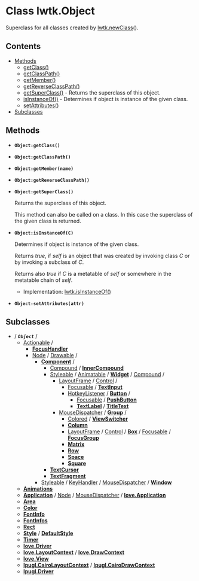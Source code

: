 # Class lwtk.Object

Superclass for all classes created by [lwtk.newClass](../lwtk/newClass.md)().

## Contents

   * [Methods](#methods)
      * [getClass()](#.getClass)
      * [getClassPath()](#.getClassPath)
      * [getMember()](#.getMember)
      * [getReverseClassPath()](#.getReverseClassPath)
      * [getSuperClass()](#.getSuperClass) - Returns the superclass of this object.
      * [isInstanceOf()](#.isInstanceOf) - Determines if object is instance of the given class.
      * [setAttributes()](#.setAttributes)
   * [Subclasses](#subclasses)


## Methods
   * <span id=".getClass">**`Object:getClass()`**</span>


   * <span id=".getClassPath">**`Object:getClassPath()`**</span>


   * <span id=".getMember">**`Object:getMember(name)`**</span>


   * <span id=".getReverseClassPath">**`Object:getReverseClassPath()`**</span>


   * <span id=".getSuperClass">**`Object:getSuperClass()`**</span>

     Returns the superclass of this object.
     
     This method can also be called on a class. In this
     case the superclass of the given class is returned.

   * <span id=".isInstanceOf">**`Object:isInstanceOf(C)`**</span>

     Determines if object is instance of the given class.
     
     Returns *true*, if *self* is an object that was created by invoking class *C*
     or by invoking a subclass of *C*.
     
     Returns also *true* if *C* is a metatable of *self* or somewhere in the 
     metatable chain of *self*.
        * Implementation: [lwtk.isInstanceOf()](../lwtk/isInstanceOf.md)

   * <span id=".setAttributes">**`Object:setAttributes(attr)`**</span>



## Subclasses
   * / _**`Object`**_ /
        * [Actionable](../lwtk/Actionable.md#subclasses) /
             * **[FocusHandler](../lwtk/FocusHandler.md#inheritance)**
             * [Node](../lwtk/Node.md#subclasses) / [Drawable](../lwtk/Drawable.md#subclasses) /
                  * **[Component](../lwtk/Component.md#subclasses)** /
                       * [Compound](../lwtk/Compound.md#subclasses) / **[InnerCompound](../lwtk/InnerCompound.md#inheritance)**
                       * [Styleable](../lwtk/Styleable.md#subclasses) / [Animatable](../lwtk/Animatable.md#subclasses) / **[Widget](../lwtk/Widget.md#subclasses)** / [Compound](../lwtk/Compound.md#subclasses) /
                            * [LayoutFrame](../lwtk/LayoutFrame.md#subclasses) / [Control](../lwtk/Control.md#subclasses) /
                                 * [Focusable](../lwtk/Focusable.md#subclasses) / **[TextInput](../lwtk/TextInput.md#inheritance)**
                                 * [HotkeyListener](../lwtk/HotkeyListener.md#subclasses) / **[Button](../lwtk/Button.md#subclasses)** /
                                      * [Focusable](../lwtk/Focusable.md#subclasses) / **[PushButton](../lwtk/PushButton.md#inheritance)**
                                      * **[TextLabel](../lwtk/TextLabel.md#subclasses)** / **[TitleText](../lwtk/TitleText.md#inheritance)**
                            * [MouseDispatcher](../lwtk/MouseDispatcher.md#subclasses) / **[Group](../lwtk/Group.md#subclasses)** /
                                 * [Colored](../lwtk/Colored.md#subclasses) / **[ViewSwitcher](../lwtk/ViewSwitcher.md#inheritance)**
                                 * **[Column](../lwtk/Column.md#inheritance)**
                                 * [LayoutFrame](../lwtk/LayoutFrame.md#subclasses) / [Control](../lwtk/Control.md#subclasses) / **[Box](../lwtk/Box.md#subclasses)** / [Focusable](../lwtk/Focusable.md#subclasses) / **[FocusGroup](../lwtk/FocusGroup.md#inheritance)**
                                 * **[Matrix](../lwtk/Matrix.md#inheritance)**
                                 * **[Row](../lwtk/Row.md#inheritance)**
                                 * **[Space](../lwtk/Space.md#inheritance)**
                                 * **[Square](../lwtk/Square.md#inheritance)**
                       * **[TextCursor](../lwtk/TextCursor.md#inheritance)**
                       * **[TextFragment](../lwtk/TextFragment.md#inheritance)**
                  * [Styleable](../lwtk/Styleable.md#subclasses) / [KeyHandler](../lwtk/KeyHandler.md#subclasses) / [MouseDispatcher](../lwtk/MouseDispatcher.md#subclasses) / **[Window](../lwtk/Window.md#inheritance)**
        * **[Animations](../lwtk/Animations.md#inheritance)**
        * **[Application](../lwtk/Application.md#subclasses)** / [Node](../lwtk/Node.md#subclasses) / [MouseDispatcher](../lwtk/MouseDispatcher.md#subclasses) / **[love.Application](../lwtk/love/Application.md#inheritance)**
        * **[Area](../lwtk/Area.md#inheritance)**
        * **[Color](../lwtk/Color.md#inheritance)**
        * **[FontInfo](../lwtk/FontInfo.md#inheritance)**
        * **[FontInfos](../lwtk/FontInfos.md#inheritance)**
        * **[Rect](../lwtk/Rect.md#inheritance)**
        * **[Style](../lwtk/Style.md#subclasses)** / **[DefaultStyle](../lwtk/DefaultStyle.md#inheritance)**
        * **[Timer](../lwtk/Timer.md#inheritance)**
        * **[love.Driver](../lwtk/love/Driver.md#inheritance)**
        * **[love.LayoutContext](../lwtk/love/LayoutContext.md#subclasses)** / **[love.DrawContext](../lwtk/love/DrawContext.md#inheritance)**
        * **[love.View](../lwtk/love/View.md#inheritance)**
        * **[lpugl.CairoLayoutContext](../lwtk/lpugl/CairoLayoutContext.md#subclasses)** / **[lpugl.CairoDrawContext](../lwtk/lpugl/CairoDrawContext.md#inheritance)**
        * **[lpugl.Driver](../lwtk/lpugl/Driver.md#inheritance)**

